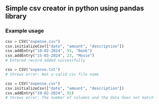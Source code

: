 ## Simple csv creator in python using pandas library

### Example usage

```python
csv = CSV("expense.csv")
csv.initializeCsv(["date", "amount", "description"])
csv.addEntry("10-02-2024", 55, "Book")
csv.addEntry("15-03-2024", 23, "Movie")
# Entered record added successfully
```

```python
csv = CSV("expense.txt")
# throws error: Not a valid csv file name
```

```python
csv = CSV("expense.csv")
csv.initializeCsv(["date", "amount", "description"])
csv.addEntry("10-02-2024", 55)
# throws error: The number of columns and the data does not match
```
